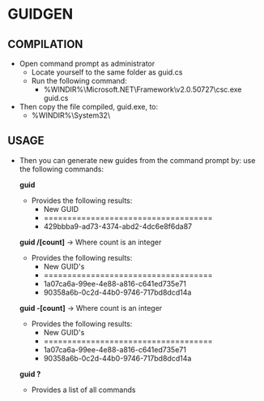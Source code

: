 ﻿# GUIDGEN

## COMPILATION
* Open command prompt as administrator
	* Locate yourself to the same folder as guid.cs
	* Run the following command:
		* %WINDIR%\Microsoft.NET\Framework\v2.0.50727\csc.exe guid.cs 
* Then copy the file compiled, guid.exe, to:
	* %WINDIR%\System32\
	
## USAGE				
* Then you can generate new guides from the command prompt by:
use the following commands:

	**guid**
	* Provides the following results:
		* New GUID
		* ====================================
		* 429bbba9-ad73-4374-abd2-4dc6e8f6da87

	**guid /[count]** -> Where count is an integer
	* Provides the following results:
		* New GUID's
		* ====================================
		* 1a07ca6a-99ee-4e88-a816-c641ed735e71
		* 90358a6b-0c2d-44b0-9746-717bd8dcd14a

	**guid -[count]** -> Where count is an integer
	* Provides the following results:
		* New GUID's
		* ====================================
		* 1a07ca6a-99ee-4e88-a816-c641ed735e71
		* 90358a6b-0c2d-44b0-9746-717bd8dcd14a

	**guid ?**
	* Provides a list of all commands

